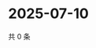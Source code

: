 # 2025-07-10

共 0 条

<!-- BEGIN ZHIHUVIDEO -->
<!-- 最后更新时间 Thu Jul 10 2025 05:11:14 GMT+0800 (China Standard Time) -->

<!-- END ZHIHUVIDEO -->

